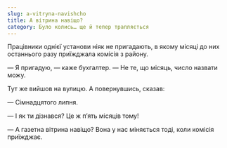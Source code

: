 ```yaml
---
slug: a-vitryna-navishcho
title: А вітрина навіщо?
category: Було колись… ще й тепер трапляється
---
```

Працівники однієї установи ніяк не пригадають, в якому місяці до них останнього разу приїжджала комісія з району.

— Я пригадую, — каже бухгалтер. — Не те, що  місяць, число назвати можу.

Тут же вийшов на вулицю. А повернувшись, сказав:

— Сімнадцятого липня.

— І як ти дізнався? Це ж п’ять місяців тому!

— А газетна вітрина навіщо? Вона у нас міняється тоді, коли комісія приїжджає.
